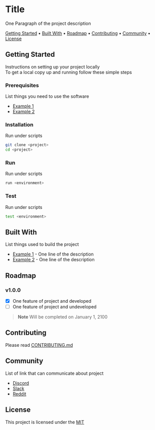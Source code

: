 # Title

<!-- Add Image Here -->

One Paragraph of the project description

<!-- Add Badge Here (https://shields.io/) -->

<a href="#getting-started">Getting Started</a> •
<a href="#built-with">Built With</a> •
<a href="#roadmap">Roadmap</a> •
<a href="#contributing">Contributing</a> •
<a href="#community">Community</a> •
<a href="#license">License</a>

<!-- -- -- -- -- -- -- -- -- -- -- -- -- -- -- -- -- -- -- -- -- -- -- -->

## Getting Started

Instructions on setting up your project locally  
To get a local copy up and running follow these simple steps

### Prerequisites

List things you need to use the software

- [Example 1]()
- [Example 2]()

### Installation

Run under scripts

```sh
git clone <project>
cd <project>
```

### Run

Run under scripts

```sh
run <environment>
```

### Test

Run under scripts

```sh
test <environment>
```

<!-- -- -- -- -- -- -- -- -- -- -- -- -- -- -- -- -- -- -- -- -- -- -- -->

## Built With

List things used to build the project

- [Example 1]() - One line of the description
- [Example 2]() - One line of the description

<!-- -- -- -- -- -- -- -- -- -- -- -- -- -- -- -- -- -- -- -- -- -- -- -->

## Roadmap

### v1.0.0

- [x] One feature of project and developed
- [ ] One feature of project and undeveloped

> **Note**
> Will be completed on January 1, 2100

<!-- -- -- -- -- -- -- -- -- -- -- -- -- -- -- -- -- -- -- -- -- -- -- -->

## Contributing

Please read [CONTRIBUTING.md](./CONTRIBUTING.md)

<!-- -- -- -- -- -- -- -- -- -- -- -- -- -- -- -- -- -- -- -- -- -- -- -->

## Community

List of link that can communicate about project

- [Discord]()
- [Slack]()
- [Reddit]()

<!-- -- -- -- -- -- -- -- -- -- -- -- -- -- -- -- -- -- -- -- -- -- -- -->

## License

<!-- Can choose a license by creating a LICENSE file in GitHub -->

This project is licensed under the [MIT](./LICENSE)

<!-- -- -- -- -- -- -- -- -- -- -- -- -- -- -- -- -- -- -- -- -- -- -- -->
